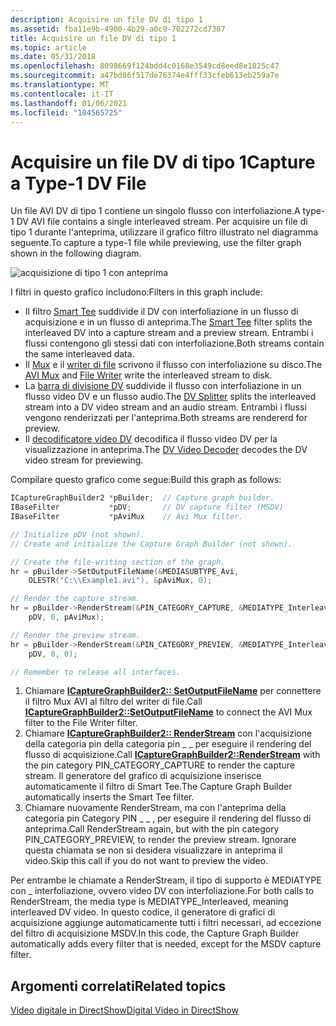 ```yaml
---
description: Acquisire un file DV di tipo 1
ms.assetid: fba11e9b-4900-4b29-a0c9-702272cd7387
title: Acquisire un file DV di tipo 1
ms.topic: article
ms.date: 05/31/2018
ms.openlocfilehash: 8098669f124bdd4c0168e3549cd8eed8e1825c47
ms.sourcegitcommit: a47bd86f517de76374e4fff33cfeb613eb259a7e
ms.translationtype: MT
ms.contentlocale: it-IT
ms.lasthandoff: 01/06/2021
ms.locfileid: "104565725"
---
```

# <a name="capture-a-type-1-dv-file"></a><span data-ttu-id="bcdfe-103">Acquisire un file DV di tipo 1</span><span class="sxs-lookup"><span data-stu-id="bcdfe-103">Capture a Type-1 DV File</span></span>

<span data-ttu-id="bcdfe-104">Un file AVI DV di tipo 1 contiene un singolo flusso con interfoliazione.</span><span class="sxs-lookup"><span data-stu-id="bcdfe-104">A type-1 DV AVI file contains a single interleaved stream.</span></span> <span data-ttu-id="bcdfe-105">Per acquisire un file di tipo 1 durante l'anteprima, utilizzare il grafico filtro illustrato nel diagramma seguente.</span><span class="sxs-lookup"><span data-stu-id="bcdfe-105">To capture a type-1 file while previewing, use the filter graph shown in the following diagram.</span></span>

![acquisizione di tipo 1 con anteprima](images/dv1-cap.png)

<span data-ttu-id="bcdfe-107">I filtri in questo grafico includono:</span><span class="sxs-lookup"><span data-stu-id="bcdfe-107">Filters in this graph include:</span></span>

-   <span data-ttu-id="bcdfe-108">Il filtro [Smart Tee](smart-tee-filter.md) suddivide il DV con interfoliazione in un flusso di acquisizione e in un flusso di anteprima.</span><span class="sxs-lookup"><span data-stu-id="bcdfe-108">The [Smart Tee](smart-tee-filter.md) filter splits the interleaved DV into a capture stream and a preview stream.</span></span> <span data-ttu-id="bcdfe-109">Entrambi i flussi contengono gli stessi dati con interfoliazione.</span><span class="sxs-lookup"><span data-stu-id="bcdfe-109">Both streams contain the same interleaved data.</span></span>
-   <span data-ttu-id="bcdfe-110">Il [Mux](avi-mux-filter.md) e il [writer di file](file-writer-filter.md) scrivono il flusso con interfoliazione su disco.</span><span class="sxs-lookup"><span data-stu-id="bcdfe-110">The [AVI Mux](avi-mux-filter.md) and [File Writer](file-writer-filter.md) write the interleaved stream to disk.</span></span>
-   <span data-ttu-id="bcdfe-111">La [barra di divisione DV](dv-splitter-filter.md) suddivide il flusso con interfoliazione in un flusso video DV e un flusso audio.</span><span class="sxs-lookup"><span data-stu-id="bcdfe-111">The [DV Splitter](dv-splitter-filter.md) splits the interleaved stream into a DV video stream and an audio stream.</span></span> <span data-ttu-id="bcdfe-112">Entrambi i flussi vengono renderizzati per l'anteprima.</span><span class="sxs-lookup"><span data-stu-id="bcdfe-112">Both streams are rendererd for preview.</span></span>
-   <span data-ttu-id="bcdfe-113">Il [decodificatore video DV](dv-video-decoder-filter.md) decodifica il flusso video DV per la visualizzazione in anteprima.</span><span class="sxs-lookup"><span data-stu-id="bcdfe-113">The [DV Video Decoder](dv-video-decoder-filter.md) decodes the DV video stream for previewing.</span></span>

<span data-ttu-id="bcdfe-114">Compilare questo grafico come segue:</span><span class="sxs-lookup"><span data-stu-id="bcdfe-114">Build this graph as follows:</span></span>


```C++
ICaptureGraphBuilder2 *pBuilder;  // Capture graph builder.
IBaseFilter           *pDV;       // DV capture filter (MSDV)
IBaseFilter           *pAviMux    // Avi Mux filter.

// Initialize pDV (not shown). 
// Create and initialize the Capture Graph Builder (not shown).

// Create the file-writing section of the graph.
hr = pBuilder->SetOutputFileName(&MEDIASUBTYPE_Avi, 
    OLESTR("C:\\Example1.avi"), &pAviMux, 0);

// Render the capture stream.
hr = pBuilder->RenderStream(&PIN_CATEGORY_CAPTURE, &MEDIATYPE_Interleaved, 
    pDV, 0, pAviMux);

// Render the preview stream.
hr = pBuilder->RenderStream(&PIN_CATEGORY_PREVIEW, &MEDIATYPE_Interleaved,
    pDV, 0, 0);

// Remember to release all interfaces.
```



1.  <span data-ttu-id="bcdfe-115">Chiamare [**ICaptureGraphBuilder2:: SetOutputFileName**](/windows/desktop/api/Strmif/nf-strmif-icapturegraphbuilder2-setoutputfilename) per connettere il filtro Mux AVI al filtro del writer di file.</span><span class="sxs-lookup"><span data-stu-id="bcdfe-115">Call [**ICaptureGraphBuilder2::SetOutputFileName**](/windows/desktop/api/Strmif/nf-strmif-icapturegraphbuilder2-setoutputfilename) to connect the AVI Mux filter to the File Writer filter.</span></span>
2.  <span data-ttu-id="bcdfe-116">Chiamare [**ICaptureGraphBuilder2:: RenderStream**](/windows/desktop/api/Strmif/nf-strmif-icapturegraphbuilder2-renderstream) con l'acquisizione della categoria pin della categoria pin \_ \_ per eseguire il rendering del flusso di acquisizione.</span><span class="sxs-lookup"><span data-stu-id="bcdfe-116">Call [**ICaptureGraphBuilder2::RenderStream**](/windows/desktop/api/Strmif/nf-strmif-icapturegraphbuilder2-renderstream) with the pin category PIN\_CATEGORY\_CAPTURE to render the capture stream.</span></span> <span data-ttu-id="bcdfe-117">Il generatore del grafico di acquisizione inserisce automaticamente il filtro di Smart Tee.</span><span class="sxs-lookup"><span data-stu-id="bcdfe-117">The Capture Graph Builder automatically inserts the Smart Tee filter.</span></span>
3.  <span data-ttu-id="bcdfe-118">Chiamare nuovamente RenderStream, ma con l'anteprima della categoria pin Category PIN \_ \_ , per eseguire il rendering del flusso di anteprima.</span><span class="sxs-lookup"><span data-stu-id="bcdfe-118">Call RenderStream again, but with the pin category PIN\_CATEGORY\_PREVIEW, to render the preview stream.</span></span> <span data-ttu-id="bcdfe-119">Ignorare questa chiamata se non si desidera visualizzare in anteprima il video.</span><span class="sxs-lookup"><span data-stu-id="bcdfe-119">Skip this call if you do not want to preview the video.</span></span>

<span data-ttu-id="bcdfe-120">Per entrambe le chiamate a RenderStream, il tipo di supporto è MEDIATYPE con \_ interfoliazione, ovvero video DV con interfoliazione.</span><span class="sxs-lookup"><span data-stu-id="bcdfe-120">For both calls to RenderStream, the media type is MEDIATYPE\_Interleaved, meaning interleaved DV video.</span></span> <span data-ttu-id="bcdfe-121">In questo codice, il generatore di grafici di acquisizione aggiunge automaticamente tutti i filtri necessari, ad eccezione del filtro di acquisizione MSDV.</span><span class="sxs-lookup"><span data-stu-id="bcdfe-121">In this code, the Capture Graph Builder automatically adds every filter that is needed, except for the MSDV capture filter.</span></span>

## <a name="related-topics"></a><span data-ttu-id="bcdfe-122">Argomenti correlati</span><span class="sxs-lookup"><span data-stu-id="bcdfe-122">Related topics</span></span>

<dl> <dt>

[<span data-ttu-id="bcdfe-123">Video digitale in DirectShow</span><span class="sxs-lookup"><span data-stu-id="bcdfe-123">Digital Video in DirectShow</span></span>](digital-video-in-directshow.md)
</dt> </dl>

 

 



